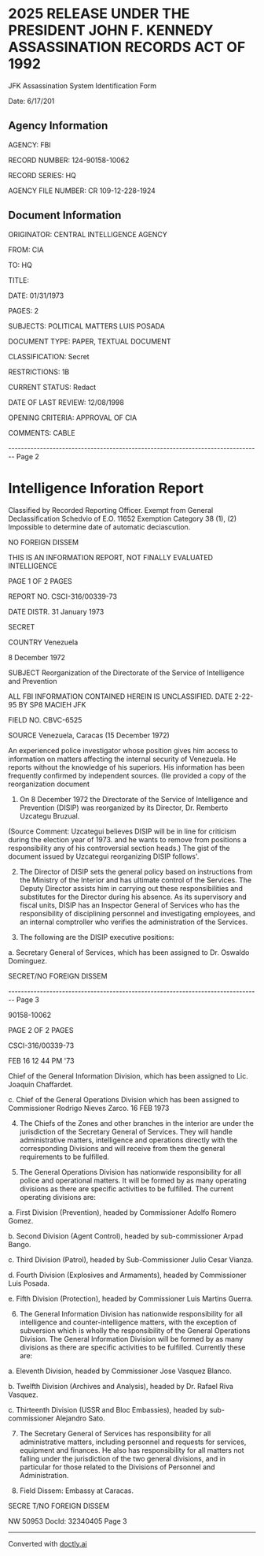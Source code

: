 # 2025 RELEASE UNDER THE PRESIDENT JOHN F. KENNEDY ASSASSINATION RECORDS ACT OF 1992

JFK Assassination System
Identification Form

Date: 6/17/201

## Agency Information

AGENCY: FBI

RECORD NUMBER: 124-90158-10062

RECORD SERIES: HQ

AGENCY FILE NUMBER: CR 109-12-228-1924

## Document Information

ORIGINATOR: CENTRAL INTELLIGENCE AGENCY

FROM: CIA

TO: HQ

TITLE:

DATE: 01/31/1973

PAGES: 2

SUBJECTS: POLITICAL MATTERS
LUIS POSADA

DOCUMENT TYPE: PAPER, TEXTUAL DOCUMENT

CLASSIFICATION: Secret

RESTRICTIONS: 1B

CURRENT STATUS: Redact

DATE OF LAST REVIEW: 12/08/1998

OPENING CRITERIA: APPROVAL OF CIA

COMMENTS: CABLE


-------------------------------------------------------------------------------- Page 2

# Intelligence Inforation Report

Classified by Recorded Reporting Officer. Exempt from General Declassification Schedvio of E.O. 11652 Exemption Category 38 (1), (2)
Impossible to determine date of automatic deciascution.

NO FOREIGN DISSEM

THIS IS AN INFORMATION REPORT, NOT FINALLY EVALUATED INTELLIGENCE

PAGE 1 OF 2 PAGES

REPORT NO. CSCI-316/00339-73

DATE DISTR. 31 January 1973

SECRET

COUNTRY Venezuela

8 December 1972

SUBJECT Reorganization of the Directorate of the Service of Intelligence and Prevention

ALL FBI INFORMATION CONTAINED
HEREIN IS UNCLASSIFIED.
DATE 2-22-95 BY SP8 MACIEH
JFK

FIELD NO. CBVC-6525

SOURCE Venezuela, Caracas (15 December 1972)

An experienced police investigator whose position gives him access to information on matters affecting the internal security of Venezuela. He reports without the knowledge of his superiors. His information has been frequently confirmed by independent sources. (Ile provided a copy of the reorganization document

1. On 8 December 1972 the Directorate of the Service of Intelligence and Prevention (DISIP) was reorganized by its Director, Dr. Remberto Uzcategu Bruzual.

(Source Comment: Uzcategui believes DISIP will be in line for criticism during the election year of 1973. and he wants to remove from positions a responsibility any of his controversial section heads.) The gist of the document issued by Uzcategui reorganizing DISIP follows'.

2. The Director of DISIP sets the general policy based on instructions from the Ministry of the Interior and has ultimate control of the Services. The Deputy Director assists him in carrying out these responsibilities and substitutes for the Director during his absence. As its supervisory and fiscal units, DISIP has an Inspector General of Services who has the responsibility of disciplining personnel and investigating employees, and an internal comptroller who verifies the administration of the Services.

3. The following are the DISIP executive positions:

a. Secretary General of Services, which has been assigned to Dr. Oswaldo Dominguez.

SECRET/NO FOREIGN DISSEM


-------------------------------------------------------------------------------- Page 3

90158-10062

PAGE 2 OF 2 PAGES

CSCI-316/00339-73

FEB 16 12 44 PM '73

Chief of the General Information Division, which has been assigned to Lic. Joaquin Chaffardet.

c. Chief of the General Operations Division which has been assigned to Commissioner Rodrigo Nieves Zarco. 16 FEB 1973

4. The Chiefs of the Zones and other branches in the interior are under the jurisdiction of the Secretary General of Services. They will handle administrative matters, intelligence and operations directly with the corresponding Divisions and will receive from them the general requirements to be fulfilled.

5. The General Operations Division has nationwide responsibility for all police and operational matters. It will be formed by as many operating divisions as there are specific activities to be fulfilled. The current operating divisions are:

a. First Division (Prevention), headed by Commissioner Adolfo Romero Gomez.

b. Second Division (Agent Control), headed by sub-commissioner Arpad Bango.

c. Third Division (Patrol), headed by Sub-Commissioner Julio Cesar Vianza.

d. Fourth Division (Explosives and Armaments), headed by Commissioner Luis Posada.

e. Fifth Division (Protection), headed by Commissioner Luis Martins Guerra.

6. The General Information Division has nationwide responsibility for all intelligence and counter-intelligence matters, with the exception of subversion which is wholly the responsibility of the General Operations Division. The General Information Division will be formed by as many divisions as there are specific activities to be fulfilled. Currently these are:

a. Eleventh Division, headed by Commissioner Jose Vasquez Blanco.

b. Twelfth Division (Archives and Analysis), headed by Dr. Rafael Riva Vasquez.

c. Thirteenth Division (USSR and Bloc Embassies), headed by sub-commissioner Alejandro Sato.

7. The Secretary General of Services has responsibility for all administrative matters, including personnel and requests for services, equipment and finances. He also has responsibility for all matters not falling under the jurisdiction of the two general divisions, and in particular for those related to the Divisions of Personnel and Administration.

8. Field Dissem: Embassy at Caracas.

SECRE T/NO FOREIGN DISSEM

NW 50953 DocId: 32340405 Page 3


---
Converted with [doctly.ai](https://doctly.ai)